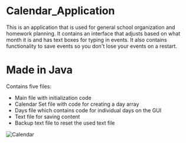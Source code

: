 # Calendar_Application

This is an application that is used for general school organization and homework planning. It contains an interface that adjusts based on what month it is and has text boxes for typing in events. It also contains functionality to save events so you don't lose your events on a restart.

# Made in Java

Contains five files:
  - Main file with initialization code
  - Calendar Set file with code for creating a day array
  - Days file which contains code for individual days on the GUI
  - Text file for saving content
  - Backup text file to reset the used text file

![Calendar](https://github.com/AZR0077/Calendar_Application/assets/146452766/3ebf88fc-19f6-4cc3-a4ce-be0cf9d8fb30)
